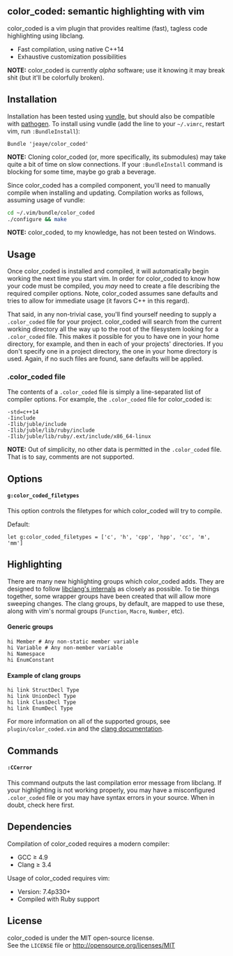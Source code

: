 color_coded: semantic highlighting with vim
---
color_coded is a vim plugin that provides realtime (fast), tagless code highlighting using libclang.

  * Fast compilation, using native C++14
  * Exhaustive customization possibilities

**NOTE:** color_coded is currently _alpha_ software; use it knowing it may break shit (but it'll be colorfully broken).

Installation
---
Installation has been tested using [vundle](https://github.com/gmarik/Vundle.vim), but should also be compatible with [pathogen](https://github.com/tpope/vim-pathogen). To install using vundle (add the line to your `~/.vimrc`, restart vim, run `:BundleInstall`):

```viml
Bundle 'jeaye/color_coded'
```

**NOTE:** Cloning color_coded (or, more specifically, its submodules) may take quite a bit of time on slow connections. If your `:BundleInstall` command is blocking for some time, maybe go grab a beverage.

Since color_coded has a compiled component, you'll need to manually compile when installing and updating. Compilation works as follows, assuming usage of vundle:

```bash
cd ~/.vim/bundle/color_coded
./configure && make
```

**NOTE:** color_coded, to my knowledge, has not been tested on Windows.

Usage
---
Once color_coded is installed and compiled, it will automatically begin working the next time you start vim. In order for color_coded to know how your code must be compiled, you _may_ need to create a file describing the required compiler options. Note, color_coded assumes sane defaults and tries to allow for immediate usage (it favors C++ in this regard).

That said, in any non-trivial case, you'll find yourself needing to supply a `.color_coded` file for your project. color_coded will search from the current working directory all the way up to the root of the filesystem looking for a `.color_coded` file. This makes it possible for you to have one in your home directory, for example, and then in each of your projects' directories. If you don't specify one in a project directory, the one in your home directory is used. Again, if no such files are found, sane defaults will be applied.

### .color_coded file
The contents of a `.color_coded` file is simply a line-separated list of compiler options. For example, the `.color_coded` file for color_coded is:

```
-std=c++14
-Iinclude
-Ilib/juble/include
-Ilib/juble/lib/ruby/include
-Ilib/juble/lib/ruby/.ext/include/x86_64-linux
```

**NOTE:** Out of simplicity, no other data is permitted in the `.color_coded` file. That is to say, comments are not supported.

Options
---

#### `g:color_coded_filetypes`
This option controls the filetypes for which color_coded will try to compile.

Default:
```viml
let g:color_coded_filetypes = ['c', 'h', 'cpp', 'hpp', 'cc', 'm', 'mm']
```

Highlighting
---
There are many new highlighting groups which color_coded adds. They are designed to follow [libclang's internals](http://clang.llvm.org/doxygen/group__CINDEX.html#gaaccc432245b4cd9f2d470913f9ef0013) as closely as possible. To tie things together, some wrapper groups have been created that will allow more sweeping changes. The clang groups, by default, are mapped to use these, along with vim's normal groups (`Function`, `Macro`, `Number`, etc).

#### Generic groups
```viml
hi Member # Any non-static member variable
hi Variable # Any non-member variable
hi Namespace 
hi EnumConstant
```

#### Example of clang groups
```
hi link StructDecl Type
hi link UnionDecl Type
hi link ClassDecl Type
hi link EnumDecl Type
```

For more information on all of the supported groups, see `plugin/color_coded.vim` and the [clang documentation](http://clang.llvm.org/doxygen/group__CINDEX.html#gaaccc432245b4cd9f2d470913f9ef0013).

Commands
---

#### `:CCerror`
This command outputs the last compilation error message from libclang. If your highlighting is not working properly, you may have a misconfigured `.color_coded` file or you may have syntax errors in your source. When in doubt, check here first.

Dependencies
---
Compilation of color_coded requires a modern compiler:
  * GCC ≥ 4.9
  * Clang ≥ 3.4

Usage of color_coded requires vim:
  * Version: 7.4p330+
  * Compiled with Ruby support

License
---
color_coded is under the MIT open-source license.  
See the `LICENSE` file or http://opensource.org/licenses/MIT
